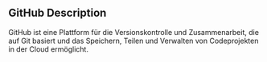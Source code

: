 ## GitHub Description
GitHub ist eine Plattform für die Versionskontrolle und Zusammenarbeit, die auf Git basiert und das Speichern, Teilen und Verwalten von Codeprojekten in der Cloud ermöglicht.
